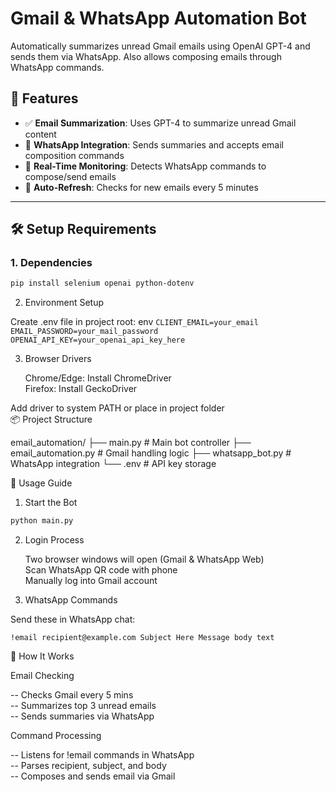 # Gmail & WhatsApp Automation Bot

Automatically summarizes unread Gmail emails using OpenAI GPT-4 and sends them via WhatsApp. Also allows composing emails through WhatsApp commands.

## 🧩 Features

- ✅ **Email Summarization**: Uses GPT-4 to summarize unread Gmail content
- 📱 **WhatsApp Integration**: Sends summaries and accepts email composition commands
- 🤖 **Real-Time Monitoring**: Detects WhatsApp commands to compose/send emails
- 🔁 **Auto-Refresh**: Checks for new emails every 5 minutes

---

## 🛠️ Setup Requirements

### 1. **Dependencies**
```bash
pip install selenium openai python-dotenv
```
2. Environment Setup  

Create .env file in project root: 
env
`CLIENT_EMAIL=your_email
EMAIL_PASSWORD=your_mail_password
OPENAI_API_KEY=your_openai_api_key_here`
 
 
3. Browser Drivers  

    Chrome/Edge: Install ChromeDriver   
    Firefox: Install GeckoDriver 
     

Add driver to system PATH or place in project folder   
📦 Project Structure 
 
email_automation/
├── main.py              # Main bot controller
├── email_automation.py  # Gmail handling logic
├── whatsapp_bot.py      # WhatsApp integration
└── .env                 # API key storage
 
 
🚀 Usage Guide 
1. Start the Bot  
```bash
python main.py
``` 
 
2. Login Process  

    Two browser windows will open (Gmail & WhatsApp Web)  
    Scan WhatsApp QR code with phone  
    Manually log into Gmail account
     

3. WhatsApp Commands  

Send these in WhatsApp chat: 
```text
!email recipient@example.com Subject Here Message body text
 ```
 
🧪 How It Works 

Email Checking    

   -- Checks Gmail every 5 mins  
   -- Summarizes top 3 unread emails  
   -- Sends summaries via WhatsApp
     

Command Processing    

   -- Listens for !email commands in WhatsApp  
   -- Parses recipient, subject, and body  
   -- Composes and sends email via Gmail
     

 
